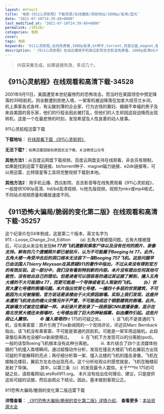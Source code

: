 ```yaml
---
layout: default
title: '电影《911心灵航程》下载资源/在线播放/视频地址/1080p/高清/蓝光'
date: "2021-07-10T14:39:48+0800"
last_modified_at: "2021-07-10T14:39:48+0800"
permalink: /34528/
categories: 电影
cover:
tags: 电影
keywords: '911心灵航程,在线免费看,1080p高清,bt种子,torrent,百度云盘,magnet,磁力链,迅雷下载资源'
description: '《911心灵航程》在线云播放手机西瓜影院吉吉影音免费看，1080p高清bd/hd未删减完整版和tc抢先枪版，mkv/mp4格式，附带bt/torrent种子、magnet/磁力链、百度云盘、网盘资源迅雷下载链接'
---
```


>内容采集生成，如果链接失效，多试几个。


## 《911心灵航程》在线观看和高清下载-34528

2001年9月11日，美国遭受本世纪最惨烈的恐怖攻击。而当时在美国领空中预定降落的39班航机，则全数遭到拒绝入境，一架客机被迫降落在加拿大纽芬兰乡间，机上乘客各式各样，有尖酸刻薄的企业家、行为古怪的寡妇、婚姻不幸福的男子及来自美国的音乐家，他们的行程全因此被打乱，但他们的人生却因这段迫降而出现转机，这是一个在最悲惨的时刻，发现希望及人性良善的动人故事。


911心灵航程迅雷下载

**下载地址**： [在线观看下载 《911心灵航程》](https://www.993dy.com//vod-detail-id-14447.html) 


**无法下载?**：`如果迅雷因版权原因无法下载，关注微信公众号 `

**其他方法1**：从百度云网盘下载视频，百度云网盘支持在线观看，非会员有限制，如果能找到迅雷下载链接、bt/torrent种子、magnet磁力链接、e2dk链接等，可以用迅雷、比特彗星等工具将完整视频下载到本地。

**其他方法2**：用手机云播、西瓜影院、吉吉影音等在线免费观看《911心灵航程》，一般提供1080p高清、hd/bd高清视频、tc抢先版视频，视频为mkv或mp4格式，不同站点视频质量和播放速度不同。


## 《911恐怖大骗局/脆弱的变化第二版》在线观看和高清下载-35257

这个纪录片在04年制成，这是第二个版本，英文名字为911.-.Loose_Change_2nd_Edition 　　(a) 五角大楼被撞问题。五角大楼被撞后，可以说从来没有发现***ht 77的飞机遗骸和乘客尸体以及没有任何的照片、录像支持。鲜有的几个遗憾照片都已被驳斥，认为不可能属于Boeging ***ht 77。此外，五角大楼一角受冲击后的洞口根本无法容下一架Boeging 757飞机。这些问题早已由法国人Thierry Meyssan在其质疑911的著作中指出，不过从来没有得到官方的有效反驳。这一部分中，我们没有看到特别新的内容。本片没有提出任何其他可能性，没有给出自己的理论。但是读者可以很容易的通过其证据了解到，撞入五角大楼的不大可能是***ht 77，而更可能是一个导弹或者无人驾驶的飞机。 　　(b）世贸大厦七号楼的倒塌问题。本片指出世贸七号楼，一撞四十多层的世贸建筑，不可能因为火灾被摧毁。官方说话是该楼由于火灾原因崩塌。实际上我们发现，这座并未遭到飞机攻击的楼火灾情况并不严重，不可能造成这个钢筋建筑的倒塌，此外，其崩塌方式被定位爆破一样。本纪录片更收录了一段原版CNN直播录像，显示在南北世贸大楼还未倒塌时，七号楼出现了巨大的神秘烟幕，似由爆炸引起。这些片段让人震惊。 　　© 撞入南塔的***ht 175的可疑之处。 　　i. 该飞机不是普通的飞机，没有乘客窗：原片引用了Fox新闻网的一个现场评论，评述员Marc Bernback指出，该飞机没有乘客窗，不可能是普通的民航机，可能是一架军用运输机。此段录像后来再也没被Fox新闻使用过。 　　ii. 在飞机下方发现可以的分离舱(pod)。一般的该型Boeing飞机根本没有此种分离舱。 　　iii. 本片结合了四个主流媒体拍摄的飞机撞入南塔瞬间，通过超慢动作分析，发现在撞击大楼前飞机右翼前方出现可疑的不能解释的亮点；再仔细分析第一架、撞入北楼的飞机的撞击录像，飞机在接触北楼前，翼前方左右也出现亮点。这个分析给观众的感觉就是，飞机在触楼前发射了导弹。 　　其中，以第三条（c）的发现最令人震惊。关于***ht 175的可疑之处，请观看网站LetsRoll911.org。 本片没有给出任何理论、建议，只是提供这些可疑的证据，然后由观众下结论。因此，基本做到客观公正。


911恐怖大骗局/脆弱的变化第二版迅雷下载

**详情查看**： [《911恐怖大骗局/脆弱的变化第二版》详情介绍](/movie/35257/)， **查看更多**：[本站资源大全](/movie/t/all/)

